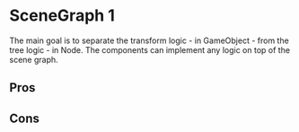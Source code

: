 ﻿#  SceneGraph 1

The main goal is to separate the transform logic - in GameObject - from the tree logic - in Node.
The components can implement any logic on top of the scene graph.

## Pros

## Cons

